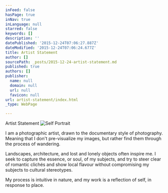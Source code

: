 ```yaml
---
inFeed: false
hasPage: true
inNav: true
inLanguage: null
starred: false
keywords: []
description: ''
datePublished: '2015-12-24T07:06:27.887Z'
dateModified: '2015-12-24T07:06:24.677Z'
title: Artist Statement
author: []
sourcePath: _posts/2015-12-24-artist-statement.md
published: true
authors: []
publisher:
  name: null
  domain: null
  url: null
  favicon: null
url: artist-statement/index.html
_type: WebPage

---
```

Artist Statement
![Self Portrait](https://the-grid-user-content.s3-us-west-2.amazonaws.com/7fa142d3-20a4-4f5c-847e-c5dd260ba1a3.jpg)

I am a photographic artist, drawn to the
documentary style of photography. Meaning that I don't pre-visualize my images,
but rather find them through the process of wandering. 

Landscapes, architecture, and lost and lonely
objects often inspire me. I seek to capture the essence, or soul, of my
subjects, and try to steer clear of romantic clichés and show local
flavour without compromising my subjects to cultural stereotypes. 

My process is intuitive in nature, and my work
is a reflection of self, in response to place.